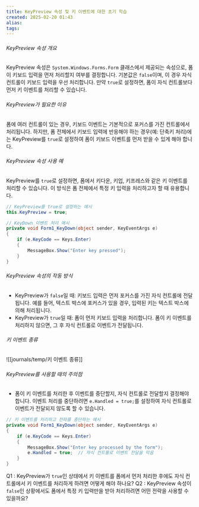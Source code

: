 ```yaml
---
title: KeyPreview 속성 및 키 이벤트에 대한 초기 학습
created: 2025-02-20 01:43
alias:
tags:
---
```

###### KeyPreview 속성 개요
KeyPreview 속성은 `System.Windows.Forms.Form` 클래스에서 제공되는 속성으로, 폼이 키보드 입력을 먼저 처리할지 여부를 결정합니다. 기본값은 `false`이며, 이 경우 자식 컨트롤이 키보드 입력을 우선 처리합니다. 만약 `true`로 설정하면, 폼이 자식 컨트롤보다 먼저 키 이벤트를 처리할 수 있습니다.

###### KeyPreview가 필요한 이유
폼에 여러 컨트롤이 있는 경우, 키보드 이벤트는 기본적으로 포커스를 가진 컨트롤에서 처리됩니다. 하지만, 폼 전체에서 키보드 입력에 반응해야 하는 경우(예: 단축키 처리)에는 KeyPreview를 `true`로 설정하여 폼이 키보드 이벤트를 먼저 받을 수 있게 해야 합니다.

###### KeyPreview 속성 사용 예
KeyPreview를 `true`로 설정하면, 폼에서 키다운, 키업, 키프레스와 같은 키 이벤트를 처리할 수 있습니다. 이 방식은 폼 전체에서 특정 키 입력을 처리하고자 할 때 유용합니다.

```csharp
// KeyPreview를 true로 설정하는 예시
this.KeyPreview = true;

// KeyDown 이벤트 처리 예시
private void Form1_KeyDown(object sender, KeyEventArgs e)
{
    if (e.KeyCode == Keys.Enter)
    {
        MessageBox.Show("Enter key pressed");
    }
}
```

###### KeyPreview 속성의 작동 방식
- KeyPreview가 `false`일 때: 키보드 입력은 먼저 포커스를 가진 자식 컨트롤에 전달됩니다. 예를 들어, 텍스트 박스에 포커스가 있을 경우, 입력된 키는 텍스트 박스에 의해 처리됩니다.
- KeyPreview가 `true`일 때: 폼이 먼저 키보드 입력을 처리합니다. 폼이 키 이벤트를 처리하지 않으면, 그 후 자식 컨트롤로 이벤트가 전달됩니다.



###### 키 이벤트 종류
![[journals/temp/키 이벤트 종류]]


###### KeyPreview를 사용할 때의 주의점
- 폼이 키 이벤트를 처리한 후 이벤트를 중단할지, 자식 컨트롤로 전달할지 결정해야 합니다. 이벤트 처리를 중단하려면 `e.Handled = true;`를 설정하여 자식 컨트롤로 이벤트가 전달되지 않도록 할 수 있습니다.

```csharp
// 키 이벤트를 처리하고 전파를 중단하는 예시
private void Form1_KeyDown(object sender, KeyEventArgs e)
{
    if (e.KeyCode == Keys.Enter)
    {
        MessageBox.Show("Enter key processed by the form");
        e.Handled = true;  // 자식 컨트롤로 이벤트 전달을 막음
    }
}
```

Q1 : KeyPreview가 `true`인 상태에서 키 이벤트를 폼에서 먼저 처리한 후에도 자식 컨트롤에서 키 이벤트를 처리하게 하려면 어떻게 해야 하나요?
Q2 : KeyPreview 속성이 `false`인 상황에서도 폼에서 특정 키 입력만을 받아 처리하려면 어떤 전략을 사용할 수 있을까요?
